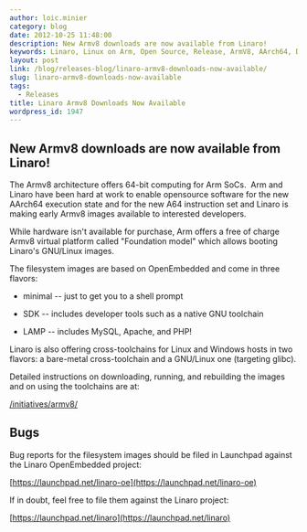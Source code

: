 ```yaml
---
author: loic.minier
category: blog
date: 2012-10-25 11:48:00
description: New Armv8 downloads are now available from Linaro!
keywords: Linaro, Linux on Arm, Open Source, Release, ArmV8, AArch64, Downloads,  Arm
layout: post
link: /blog/releases-blog/linaro-armv8-downloads-now-available/
slug: linaro-armv8-downloads-now-available
tags:
  - Releases
title: Linaro Armv8 Downloads Now Available
wordpress_id: 1947
---
```


## New Armv8 downloads are now available from Linaro!

The Armv8 architecture offers 64-bit computing for Arm SoCs.  Arm and Linaro have been hard at work to enable opensource software for the new AArch64 execution state and for the new A64 instruction set and Linaro is making early Armv8 images available to interested developers.

While hardware isn't available for purchase, Arm offers a free of charge Armv8 virtual platform called "Foundation model" which allows booting Linaro's GNU/Linux images.

The filesystem images are based on OpenEmbedded and come in three flavors:

- minimal -- just to get you to a shell prompt

- SDK -- includes developer tools such as a native GNU toolchain

- LAMP -- includes MySQL, Apache, and PHP!

Linaro is also offering cross-toolchains for Linux and Windows hosts in two flavors: a bare-metal cross-toolchain and a GNU/Linux one (targeting glibc).

Detailed instructions on downloading, running, and rebuilding the images and on using the toolchains are at:

[/initiatives/armv8/](/engineering/)

## Bugs

Bug reports for the filesystem images should be filed in Launchpad against the Linaro OpenEmbedded project:

[https://launchpad.net/linaro-oe](https://launchpad.net/linaro-oe)

If in doubt, feel free to file them against the Linaro project:

[https://launchpad.net/linaro](https://launchpad.net/linaro)

